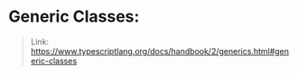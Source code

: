 # Generic Classes:
> Link: https://www.typescriptlang.org/docs/handbook/2/generics.html#generic-classes
